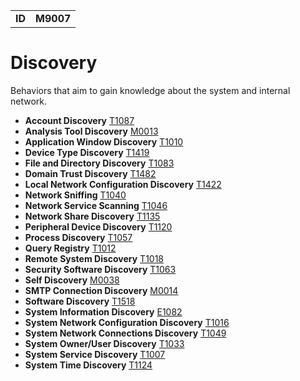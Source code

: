 |||
|--|-----|
|**ID**|**M9007**|

# Discovery #
Behaviors that aim to gain knowledge about the system and internal network.

* **Account Discovery** [T1087](https://github.com/MBCProject/mbc-markdown/blob/master/discovery/account-discover.md)
* **Analysis Tool Discovery** [M0013](https://github.com/MBCProject/mbc-markdown/blob/master/discovery/analysis-tool-discover.md)
* **Application Window Discovery** [T1010](https://github.com/MBCProject/mbc-markdown/blob/master/discovery/app-window-discover.md)
* **Device Type Discovery** [T1419](https://github.com/MBCProject/mbc-markdown/blob/master/discovery/device-type-discover.md)
* **File and Directory Discovery** [T1083](https://github.com/MBCProject/mbc-markdown/blob/master/discovery/file-and-directory-discover.md)
* **Domain Trust Discovery** [T1482](https://github.com/MBCProject/mbc-markdown/blob/master/discovery/domain-trust-discover.md)
* **Local Network Configuration Discovery** [T1422](https://github.com/MBCProject/mbc-markdown/blob/master/discovery/local-network-configuration-discover.md)
* **Network Sniffing** [T1040](https://github.com/MBCProject/mbc-markdown/blob/master/discovery/network-sniff.md)
* **Network Service Scanning** [T1046](https://github.com/MBCProject/mbc-markdown/blob/master/discovery/network-service-scan.md)
* **Network Share Discovery** [T1135](https://github.com/MBCProject/mbc-markdown/blob/master/discovery/network-share-discover.md)
* **Peripheral Device Discovery** [T1120](https://github.com/MBCProject/mbc-markdown/blob/master/discovery/peripheral-device-discover.md)
* **Process Discovery** [T1057](https://github.com/MBCProject/mbc-markdown/blob/master/discovery/process-discover.md)
* **Query Registry** [T1012](https://github.com/MBCProject/mbc-markdown/blob/master/discovery/query-registry.md)
* **Remote System Discovery** [T1018](https://github.com/MBCProject/mbc-markdown/blob/master/discovery/remote-sys-discover.md)
* **Security Software Discovery** [T1063](https://github.com/MBCProject/mbc-markdown/blob/master/discovery/security-sw-discover.md)
* **Self Discovery** [M0038](https://github.com/MBCProject/mbc-markdown/blob/master/discovery/self-discover.md)
* **SMTP Connection Discovery** [M0014](https://github.com/MBCProject/mbc-markdown/blob/master/discovery/smtp-connect-discover.md)
* **Software Discovery** [T1518](https://github.com/MBCProject/mbc-markdown/blob/master/discovery/sw-discover.md)
* **System Information Discovery** [E1082](https://github.com/MBCProject/mbc-markdown/blob/master/discovery/system-info-discover.md)
* **System Network Configuration Discovery** [T1016](https://github.com/MBCProject/mbc-markdown/blob/master/discovery/system-network-config-discover.md)
* **System Network Connections Discovery** [T1049](https://github.com/MBCProject/mbc-markdown/blob/master/discovery/system-network-conn-discover.md)
* **System Owner/User Discovery** [T1033](https://github.com/MBCProject/mbc-markdown/blob/master/discovery/system-owner-discover.md)
* **System Service Discovery** [T1007](https://github.com/MBCProject/mbc-markdown/blob/master/discovery/system-service-discover.md)
* **System Time Discovery** [T1124](https://github.com/MBCProject/mbc-markdown/blob/master/discovery/system-time-discover.md)
